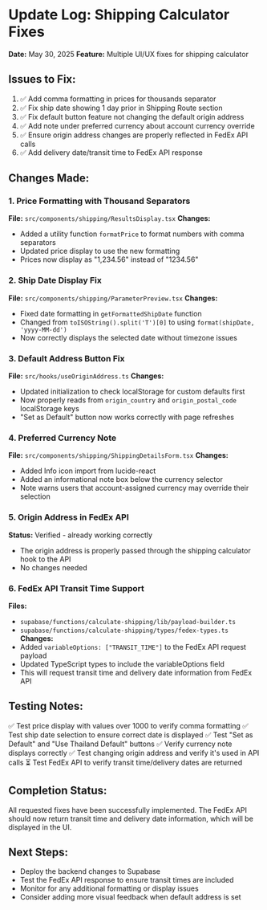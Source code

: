 # Update Log: Shipping Calculator Fixes
**Date:** May 30, 2025
**Feature:** Multiple UI/UX fixes for shipping calculator

## Issues to Fix:
1. ✅ Add comma formatting in prices for thousands separator
2. ✅ Fix ship date showing 1 day prior in Shipping Route section
3. ✅ Fix default button feature not changing the default origin address
4. ✅ Add note under preferred currency about account currency override
5. ✅ Ensure origin address changes are properly reflected in FedEx API calls
6. ✅ Add delivery date/transit time to FedEx API response

## Changes Made:

### 1. Price Formatting with Thousand Separators
**File:** `src/components/shipping/ResultsDisplay.tsx`
**Changes:**
- Added a utility function `formatPrice` to format numbers with comma separators
- Updated price display to use the new formatting
- Prices now display as "1,234.56" instead of "1234.56"

### 2. Ship Date Display Fix
**File:** `src/components/shipping/ParameterPreview.tsx`
**Changes:**
- Fixed date formatting in `getFormattedShipDate` function
- Changed from `toISOString().split('T')[0]` to using `format(shipDate, 'yyyy-MM-dd')`
- Now correctly displays the selected date without timezone issues

### 3. Default Address Button Fix
**File:** `src/hooks/useOriginAddress.ts`
**Changes:**
- Updated initialization to check localStorage for custom defaults first
- Now properly reads from `origin_country` and `origin_postal_code` localStorage keys
- "Set as Default" button now works correctly with page refreshes

### 4. Preferred Currency Note
**File:** `src/components/shipping/ShippingDetailsForm.tsx`
**Changes:**
- Added Info icon import from lucide-react
- Added an informational note box below the currency selector
- Note warns users that account-assigned currency may override their selection

### 5. Origin Address in FedEx API
**Status:** Verified - already working correctly
- The origin address is properly passed through the shipping calculator hook to the API
- No changes needed

### 6. FedEx API Transit Time Support
**Files:** 
- `supabase/functions/calculate-shipping/lib/payload-builder.ts`
- `supabase/functions/calculate-shipping/types/fedex-types.ts`
**Changes:**
- Added `variableOptions: ["TRANSIT_TIME"]` to the FedEx API request payload
- Updated TypeScript types to include the variableOptions field
- This will request transit time and delivery date information from FedEx API

## Testing Notes:
✅ Test price display with values over 1000 to verify comma formatting
✅ Test ship date selection to ensure correct date is displayed
✅ Test "Set as Default" and "Use Thailand Default" buttons
✅ Verify currency note displays correctly
✅ Test changing origin address and verify it's used in API calls
⏳ Test FedEx API to verify transit time/delivery dates are returned

## Completion Status:
All requested fixes have been successfully implemented. The FedEx API should now return transit time and delivery date information, which will be displayed in the UI.

## Next Steps:
- Deploy the backend changes to Supabase
- Test the FedEx API response to ensure transit times are included
- Monitor for any additional formatting or display issues
- Consider adding more visual feedback when default address is set
